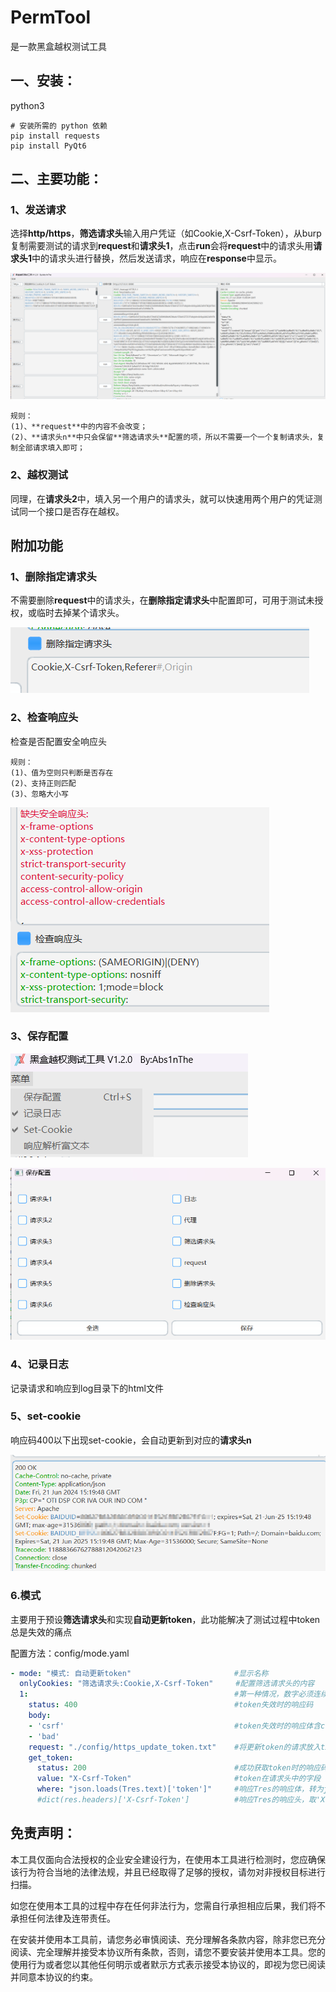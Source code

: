 # PermTool

是一款黑盒越权测试工具

## 一、安装：

python3

```
# 安装所需的 python 依赖
pip install requests
pip install PyQt6
```

## 二、主要功能：

### 1、发送请求

选择**http/https**，**筛选请求头**输入用户凭证（如Cookie,X-Csrf-Token），从burp复制需要测试的请求到**request**和**请求头1**，点击**run**会将**request**中的请求头用**请求头1**中的请求头进行替换，然后发送请求，响应在**response**中显示。

![](img/ZXUUCD.png)

```
规则：
(1)、**request**中的内容不会改变；
(2)、**请求头n**中只会保留**筛选请求头**配置的项，所以不需要一个一个复制请求头，复制全部请求填入即可；
```

### 2、越权测试

同理，在**请求头2**中，填入另一个用户的请求头，就可以快速用两个用户的凭证测试同一个接口是否存在越权。

## 附加功能

### 1、删除指定请求头

不需要删除**request**中的请求头，在**删除指定请求头**中配置即可，可用于测试未授权，或临时去掉某个请求头。

![](img/YHCMFG.png)

### 2、检查响应头

检查是否配置安全响应头

```
规则：
(1)、值为空则只判断是否存在
(2)、支持正则匹配
(3)、忽略大小写
```

![](img/TMAEAM.png)

### 3、保存配置

![](img/MMIUDK.png)

![](img/RJYGBN.png)

### 4、记录日志

记录请求和响应到log目录下的html文件

### 5、set-cookie

响应码400以下出现set-cookie，会自动更新到对应的**请求头n**

![](img/WYXXEG.png)

### 6.模式

主要用于预设**筛选请求头**和实现**自动更新token**，此功能解决了测试过程中token总是失效的痛点

配置方法：config/mode.yaml

```yaml
- mode: "模式: 自动更新token"                       #显示名称
  onlyCookies: "筛选请求头:Cookie,X-Csrf-Token"     #配置筛选请求头的内容
  1:                                              #第一种情况，数字必须连续
    status: 400                                   #token失效时的响应码
    body:
    - 'csrf'                                      #token失效时的响应体含csrf或bad
    - 'bad'
    request: "./config/https_update_token.txt"    #将更新token的请求放入txt，文件名中有https，则使用https请求
    get_token:
      status: 200                                 #成功获取token时的响应码
      value: "X-Csrf-Token"                       #token在请求头中的字段
      where: "json.loads(Tres.text)['token']"     #响应Tres的响应体，转为json格式，取'token'的值，为新的token
      #dict(res.headers)['X-Csrf-Token']          #响应Tres的响应头，取'X-Csrf-Token'的值，为新的token
```



## 免责声明：

本工具仅面向合法授权的企业安全建设行为，在使用本工具进行检测时，您应确保该行为符合当地的法律法规，并且已经取得了足够的授权，请勿对非授权目标进行扫描。

如您在使用本工具的过程中存在任何非法行为，您需自行承担相应后果，我们将不承担任何法律及连带责任。

在安装并使用本工具前，请您务必审慎阅读、充分理解各条款内容，除非您已充分阅读、完全理解并接受本协议所有条款，否则，请您不要安装并使用本工具。您的使用行为或者您以其他任何明示或者默示方式表示接受本协议的，即视为您已阅读并同意本协议的约束。